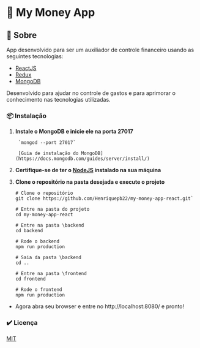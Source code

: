 # :money_with_wings: My Money App

## :pencil: Sobre
App desenvolvido para ser um auxiliador de controle financeiro usando as seguintes tecnologias:
- [ReactJS](https://pt-br.reactjs.org/)
- [Redux](https://redux.js.org/)
- [MongoDB](https://www.mongodb.com/)

Desenvolvido para ajudar no controle de gastos e para aprimorar o conhecimento nas tecnologias utilizadas.

### :package: Instalação

1. **Instale o MongoDB e inicie ele na porta 27017**

        `mongod --port 27017`

        [Guia de instalação do MongoDB](https://docs.mongodb.com/guides/server/install/)

2. **Certifique-se de ter o [NodeJS](https://nodejs.org/en/) instalado na sua máquina**

3. **Clone o repositório na pasta desejada e execute o projeto**

    ```shell
    # Clone o repositório
    git clone https://github.com/Henriquepb22/my-money-app-react.git`

    # Entre na pasta do projeto
    cd my-money-app-react

    # Entre na pasta \backend
    cd backend

    # Rode o backend
    npm run production

    # Saia da pasta \backend
    cd ..

    # Entre na pasta \frontend
    cd frontend

    # Rode o frontend
    npm run production
    ```

- Agora abra seu browser e entre no http://localhost:8080/ e pronto!

### :heavy_check_mark: Licença
[MIT](https://github.com/Henriquepb22/my-money-app-react/blob/master/LICENSE)
